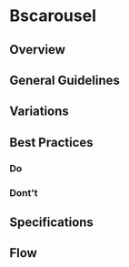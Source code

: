 # Bscarousel

## Overview

## General Guidelines

## Variations

## Best Practices

### Do

### Dont't

## Specifications

## Flow
